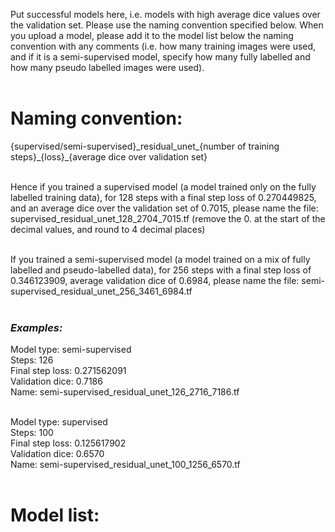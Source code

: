 Put successful models here, i.e. models with high average dice values over the validation set. Please use the naming convention specified below. When you upload a model, please add it to the model list below the naming convention with any comments (i.e. how many training images were used, and if it is a semi-supervised model, specify how many fully labelled and how many pseudo labelled images were used).
</br>
</br>

# Naming convention:
<p> {supervised/semi-supervised}_residual_unet_{number of training steps}_{loss}_{average dice over validation set}
</br>
</br>

Hence if you trained a supervised model (a model trained only on the fully labelled training data), for 128 steps with a final step loss of 0.270449825, and an average dice over the validation set of 0.7015, please name the file: supervised_residual_unet_128_2704_7015.tf (remove the 0. at the start of the decimal values, and round to 4 decimal places)
</br>
</br>

If you trained a semi-supervised model (a model trained on a mix of fully labelled and pseudo-labelled data), for 256 steps with a final step loss of 0.346123909, average validation dice of 0.6984, please name the file: semi-supervised_residual_unet_256_3461_6984.tf
</br>
</br>

### ***Examples:***
Model type: semi-supervised </br>
Steps: 126 </br>
Final step loss: 0.271562091 </br>
Validation dice: 0.7186 </br>
Name: semi-supervised_residual_unet_126_2716_7186.tf </br>
</br>

Model type: supervised </br>
Steps: 100 </br>
Final step loss: 0.125617902 </br>
Validation dice: 0.6570 </br>
Name: semi-supervised_residual_unet_100_1256_6570.tf </br>
</br>


# Model list:

